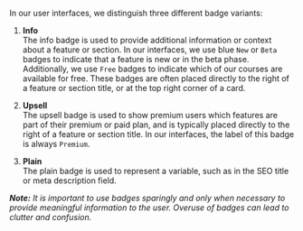 In our user interfaces, we distinguish three different badge variants:

1. **Info**<br>
The info badge is used to provide additional information or context about a feature or section. In our interfaces, we use blue `New` or `Beta` badges to indicate that a feature is new or in the beta phase. Additionally, we use `Free` badges to indicate which of our courses are available for free. These badges are often placed directly to the right of a feature or section title, or at the top right corner of a card.

2. **Upsell**<br>
The upsell badge is used to show premium users which features are part of their premium or paid plan, and is typically placed directly to the right of a feature or section title. In our interfaces, the label of this badge is always `Premium`.

3. **Plain**<br>
The plain badge is used to represent a variable, such as in the SEO title or meta description field.

_**Note:** It is important to use badges sparingly and only when necessary to provide meaningful information to the user. Overuse of badges can lead to clutter and confusion._
